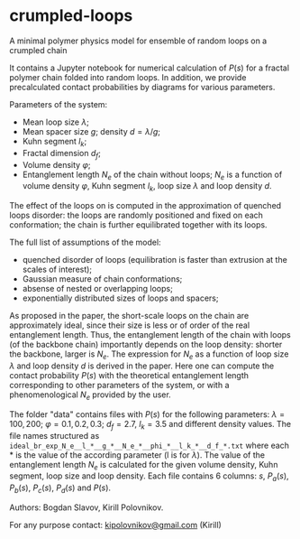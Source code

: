# crumpled-loops
A minimal polymer physics model for ensemble of random loops on a crumpled chain

It contains a Jupyter notebook for numerical calculation of $P(s)$ for a fractal polymer chain folded into random loops. In addition, we provide precalculated contact probabilities by diagrams for various parameters.   

Parameters of the system:
- Mean loop size $\lambda$;
- Mean spacer size $g$; density $d=\lambda/g$;
- Kuhn segment $l_k$;
- Fractal dimension $d_f$;
- Volume density $\varphi$;
- Entanglement length $N_e$ of the chain without loops; 
$N_e$ is a function of volume density $\varphi$, Kuhn segment $l_k$, loop size $\lambda$ and loop density $d$. 

The effect of the loops on is computed in the approximation of quenched loops disorder: the loops are randomly positioned and fixed on each conformation;
the chain is further equilibrated together with its loops.

The full list of assumptions of the model:
- quenched disorder of loops (equilibration is faster than extrusion at the scales of interest);
- Gaussian measure of chain conformations;
- absense of nested or overlapping loops;
- exponentially distributed sizes of loops and spacers;

As proposed in the paper, the short-scale loops on the chain are approximately ideal, since their size is less or of order of the real entanglement length.
Thus, the entanglement length of the chain with loops (of the backbone chain) importantly depends on the loop density: shorter the backbone, larger is $N_e$.
The expression for $N_e$ as a function of loop size $\lambda$ and loop density $d$ is derived in the paper. Here one can compute the contact probability $P(s)$
with the theoretical entanglement length corresponding to other parameters of the system, or with a phenomenological $N_e$ provided by the user.

The folder "data" contains files with $P(s)$ for the following parameters: $\lambda=100, 200$; $\varphi=0.1, 0.2, 0.3$; $d_f=2.7$, $l_k=3.5$ and different density values. The file names structured as `ideal_br_exp_N_e__l_*__g_*__N_e_*__phi_*__l_k_*__d_f_*.txt` where each * is the value of the according parameter (l is for $\lambda$). The value of the entanglement length $N_e$ is calculated for the given volume density, Kuhn segment, loop size and loop density. Each file contains 6 columns: $s$, $P_a(s)$, $P_b(s)$, $P_c(s)$, $P_d(s)$ and $P(s)$. 

Authors: Bogdan Slavov, Kirill Polovnikov.

For any purpose contact: kipolovnikov@gmail.com (Kirill)
